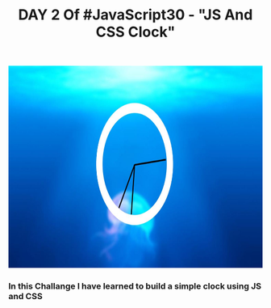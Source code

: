 <h1 align="center">DAY 2 Of #JavaScript30 - "JS And CSS Clock"</h1>
<br>
<p align="center">
  <img src="CLOCK.JPG" height="400px" width="800px"/>
</p>
<h3> In this Challange I have learned to build a simple clock using JS and CSS</h3>
